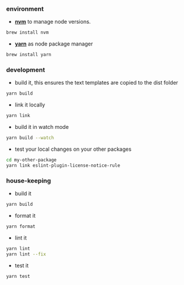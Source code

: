 ### environment

- **[nvm](https://github.com/nvm-sh/nvm)** to manage node versions.

```bash
brew install nvm
```

- **[yarn](https://yarnpkg.com/)** as node package manager

```bash
brew install yarn
```

### development

- build it, this ensures the text templates are copied to the dist folder

```bash
yarn build
```

- link it locally

```bash
yarn link
```

- build it in watch mode

```bash
yarn build --watch
```

- test your local changes on your other packages

```bash
cd my-other-package
yarn link eslint-plugin-license-notice-rule
```

### house-keeping

- build it

```bash
yarn build
```

- format it

```bash
yarn format
```

- lint it

```bash
yarn lint
yarn lint --fix
```

- test it

```bash
yarn test
```

